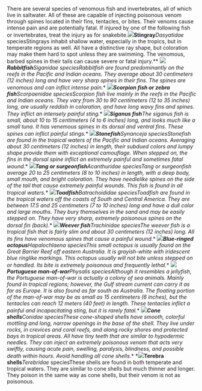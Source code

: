 There are several species of venomous fish and invertebrates, all of which live in saltwater. All of these are capable of injecting poisonous venom through spines located in their fins, tentacles, or bites. Their venoms cause intense pain and are potentially fatal. If injured by one of the following fish or invertebrates, treat the injury as for snakebite.![](image243.jpg)**Stingray**_Dasyatidae_ speciesStingrays inhabit shallow water, especially in the tropics, but in temperate regions as well. All have a distinctive ray shape, but coloration may make them hard to spot unless they are swimming. The venomous, barbed spines in their tails can cause severe or fatal injury.** *![](image244.jpg)**Rabbitfish**_Siganidae_ speciesRabbitfish are found predominantly on the reefs in the Pacific and Indian oceans. They average about 30 centimeters (12 inches) long and have very sharp spines in their fins. The spines are venomous and can inflict intense pain.** *![](image245.jpg)**Scorpion fish or zebra fish**_Scorpaenidae_ speciesScorpion fish live mainly in the reefs in the Pacific and Indian oceans. They vary from 30 to 90 centimeters (12 to 35 inches) long, are usually reddish in coloration, and have long wavy fins and spines. They inflict an intensely painful sting.** *![](image246.jpg)**Siganus fish**The siganus fish is small, about 10 to 15 centimeters (4 to 6 inches) long, and looks much like a small tuna. It has venemous spines in its dorsal and ventral fins. These spines can inflict painful stings.** *![](image247.jpg)**Stonefish**_Synanceja_ speciesStonefish are found in the tropical waters of the Pacific and Indian oceans. Averaging about 30 centimeters (12 inches) in length, their subdued colors and lumpy shape provide them with exceptional camouflage. When stepped on, the fins in the dorsal spine inflict an extremely painful and sometimes fatal wound.** *![](image248.jpg)**Tang or surgeonfish**_Acanthuridae_ speciesTang or surgeonfish average 20 to 25 centimeters (8 to 10 inches) in length, with a deep body, small mouth, and bright coloration. They have needlelike spines on the side of the tail that cause extremely painful wounds. This fish is found in all tropical waters.** *![](image249.jpg)**Toadfish**_Batrachoididae_ speciesToadfish are found in the tropical waters off the coasts of South and Central America. They are between 17.5 and 25 centimeters (7 to 10 inches) long and have a dull color and large mouths. They bury themselves in the sand and may be easily stepped on. They have very sharp, extremely poisonous spines on the dorsal fin (back).** *![](image250.jpg)**Weever fish**_Trachinidae_ speciesThe weever fish is a tropical fish that is fairly slim and about 30 centimeters (12 inches) long. All its fins have venomous spines that cause a painful wound.** *![](image251.jpg)**Blue-ringed octopus**_Hapalochlaena_ speciesThis small octopus is usually found on the Great Barrier Reef off eastern Australia. It is grayish-white with iridescent blue ringlike markings. This octopus usually will not bite unless stepped on or handled. Its bite is extremely poisonous and frequently lethal.** *![](image252.jpg)**Portuguese man-of-war**_Physalis_ speciesAlthough it resembles a jellyfish, the Portuguese man-of-war is actually a colony of sea animals. Mainly found in tropical regions; however, the Gulf stream current can carry it as far as Europe. It is also found as far south as Australia. The floating portion of the man-of-war may be as small as 15 centimeters (6 inches), but the tentacles can reach 12 meters (40 feet) in length. These tentacles inflict a painful and incapacitating sting, but it is rarely fatal.** *![](image253.jpg)**Cone shells**_Conidae_ speciesThese cone-shaped shells have smooth, colorful mottling and long, narrow openings in the base of the shell. They live under rocks, in crevices and coral reefs, and along rocky shores and protected bays in tropical areas. All have tiny teeth that are similar to hypodermic needles. They can inject an extremely poisonous venom that acts very swiftly, causing acute pain, swelling, paralysis, blindness, and possible death within hours. Avoid handling all cone shells.** *![](image254.jpg)**Terebra shells**_Terebridae_ speciesThese shells are found in both temperate and tropical waters. They are similar to cone shells but much thinner and longer. They poison in the same way as cone shells, but their venom is not as poisonous.